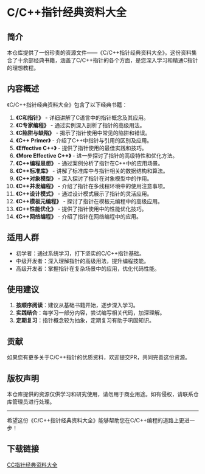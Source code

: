 # C/C++指针经典资料大全

## 简介

本仓库提供了一份珍贵的资源文件——《C/C++指针经典资料大全》。这份资料集合了十余部经典书籍，涵盖了C/C++指针的各个方面，是您深入学习和精通C指针的理想教程。

## 内容概述

《C/C++指针经典资料大全》包含了以下经典书籍：

1. **《C和指针》** - 详细讲解了C语言中的指针概念及其应用。
2. **《C专家编程》** - 通过实例深入剖析了指针的高级用法。
3. **《C陷阱与缺陷》** - 揭示了指针使用中常见的陷阱和错误。
4. **《C++ Primer》** - 介绍了C++中指针与引用的区别及应用。
5. **《Effective C++》** - 提供了指针使用的最佳实践和技巧。
6. **《More Effective C++》** - 进一步探讨了指针的高级特性和优化方法。
7. **《C++编程思想》** - 通过案例分析了指针在C++中的应用场景。
8. **《C++标准库》** - 讲解了标准库中与指针相关的数据结构和算法。
9. **《C++对象模型》** - 深入探讨了指针在对象模型中的作用。
10. **《C++并发编程》** - 介绍了指针在多线程环境中的使用注意事项。
11. **《C++设计模式》** - 通过设计模式展示了指针的灵活应用。
12. **《C++模板元编程》** - 探讨了指针在模板元编程中的高级应用。
13. **《C++性能优化》** - 提供了指针使用中的性能优化技巧。
14. **《C++网络编程》** - 介绍了指针在网络编程中的应用。

## 适用人群

- 初学者：通过系统学习，打下坚实的C/C++指针基础。
- 中级开发者：深入理解指针的高级用法，提升编程技能。
- 高级开发者：掌握指针在复杂场景中的应用，优化代码性能。

## 使用建议

1. **按顺序阅读**：建议从基础书籍开始，逐步深入学习。
2. **实践结合**：每学习一部分内容，尝试编写相关代码，加深理解。
3. **定期复习**：指针概念较为抽象，定期复习有助于巩固知识。

## 贡献

如果您有更多关于C/C++指针的优质资料，欢迎提交PR，共同完善这份资源。

## 版权声明

本仓库提供的资源仅供学习和研究使用，请勿用于商业用途。如有侵权，请联系仓库管理员进行处理。

---

希望这份《C/C++指针经典资料大全》能够帮助您在C/C++编程的道路上更进一步！

## 下载链接

[CC指针经典资料大全](https://pan.quark.cn/s/40c9e2e05f55)